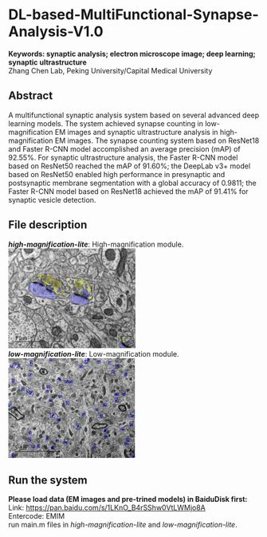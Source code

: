 # DL-based-MultiFunctional-Synapse-Analysis-V1.0
**Keywords: synaptic analysis; electron microscope image; deep learning; synaptic ultrastructure** <br>
Zhang Chen Lab, Peking University/Capital Medical University

## Abstract
 A multifunctional synaptic analysis system based on several advanced deep learning models. The system achieved synapse counting in low-magnification EM images and synaptic ultrastructure analysis in high-magnification EM images. The synapse counting system based on ResNet18 and Faster R-CNN model accomplished an average precision (mAP) of 92.55%. For synaptic ultrastructure analysis, the Faster R-CNN model based on ResNet50 reached the mAP of 91.60%; the DeepLab v3+ model based on ResNet50 enabled high performance in presynaptic and postsynaptic membrane segmentation with a global accuracy of 0.9811; the Faster R-CNN model based on ResNet18 achieved the mAP of 91.41% for synaptic vesicle detection. 
 
 ## File description
 ***high-magnification-lite***: High-magnification module.  <br>
 <img src="high-magnification-lite/EM images_ResultsVisual/5-rescale.png" height="200px" width="auto"/>    <br>
 ***low-magnification-lite***: Low-magnification module.  <br>
 <img src="low-magnification-lite/EM images_AutoDetect/test_0124_AutoDetect-rescale.png" height="200px" width="auto"/>    <br>

## Run the system
**Please load data (EM images and pre-trined models) in BaiduDisk first:**   <br>
	Link: https://pan.baidu.com/s/1LKnO_B4rSShw0VtLWMjo8A    <br>
	Entercode: EMIM    <br>
run main.m files in *high-magnification-lite* and *low-magnification-lite*.
